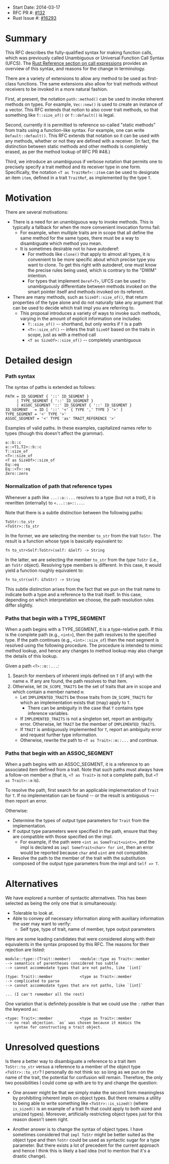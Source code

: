 - Start Date: 2014-03-17
- RFC PR #: [#132](https://github.com/rust-lang/rfcs/pull/132)
- Rust Issue #: [#16293](https://github.com/rust-lang/rust/issues/16293)

# Summary

This RFC describes the fully-qualified syntax for making function calls,
which was previously called Unambiguous or Universal Function Call Syntax
(UFCS). The [Rust Reference section on call expressions] provides
an overview of this syntax, and reasons for the change in terminology.

There are a variety of extensions to allow any method to be used as
first-class functions. The same extensions also allow for trait methods
without receivers to be invoked in a more natural fashion.

First, at present, the notation `path::method()` can be used to invoke
inherent methods on types. For example, `Vec::new()` is used to create
an instance of a vector. This RFC extends that notion to also cover
trait methods, so that something like `T::size_of()` or `T::default()`
is legal.

Second, currently it is permitted to reference so-called "static
methods" from traits using a function-like syntax. For example, one
can write `Default::default()`. This RFC extends that notation so it
can be used with any methods, whether or not they are defined with a
receiver. (In fact, the distinction between static methods and other
methods is completely erased, as per the method lookup of RFC PR #48.)

Third, we introduce an unambiguous if verbose notation that permits
one to precisely specify a trait method and its receiver type in one
form. Specifically, the notation `<T as TraitRef>::item` can be used
to designate an item `item`, defined in a trait `TraitRef`, as
implemented by the type `T`.

# Motivation

There are several motivations:

- There is a need for an unambiguous way to invoke methods. This is typically
  a fallback for when the more convenient invocation forms fail:
  - For example, when multiple traits are in scope that all define the same
    method for the same types, there must be a way to disambiguate which
    method you mean.
  - It is sometimes desirable not to have autoderef:
    - For methods like `clone()` that apply to almost all types, it is
      convenient to be more specific about which precise type you want
      to clone. To get this right with autoderef, one must know the
      precise rules being used, which is contrary to the "DWIM"
      intention.
    - For types that implement `Deref<T>`, UFCS can be used to
      unambiguously differentiate between methods invoked on the smart
      pointer itself and methods invoked on its referent.
- There are many methods, such as `SizeOf::size_of()`, that return properties
  of the type alone and do not naturally take any argument that can be used
  to decide which trait impl you are referring to.
  - This proposal introduces a variety of ways to invoke such methods,
    varying in the amount of explicit information one includes:
    - `T::size_of()` -- shorthand, but only works if `T` is a path
    - `<T>::size_of()` -- infers the trait `SizeOf` based on the traits in scope,
      just as with a method call
    - `<T as SizeOf>::size_of()` -- completely unambiguous

# Detailed design

### Path syntax

The syntax of paths is extended as follows:

    PATH = ID_SEGMENT { '::' ID_SEGMENT }
         | TYPE_SEGMENT { '::' ID_SEGMENT }
         | ASSOC_SEGMENT '::' ID_SEGMENT { '::' ID_SEGMENT }
    ID_SEGMENT   = ID [ '::' '<' { TYPE ',' TYPE } '>' ]
    TYPE_SEGMENT = '<' TYPE '>'
    ASSOC_SEGMENT = '<' TYPE 'as' TRAIT_REFERENCE '>'

Examples of valid paths. In these examples, capitalized names refer to
types (though this doesn't affect the grammar).

    a::b::c
    a::<T1,T2>::b::c
    T::size_of
    <T>::size_of
    <T as SizeOf>::size_of
    Eq::eq
    Eq::<T>::eq
    Zero::zero

### Normalization of path that reference types

Whenever a path like `...::a::...` resolves to a type (but not a
*trait*), it is rewritten (internally) to `<...::a>::...`.

Note that there is a subtle distinction between the following paths:

    ToStr::to_str
    <ToStr>::to_str

In the former, we are selecting the member `to_str` from the trait `ToStr`.
The result is a function whose type is basically equivalent to:

    fn to_str<Self:ToStr>(self: &Self) -> String

In the latter, we are selecting the member `to_str` from the *type*
`ToStr` (i.e., an `ToStr` object). Resolving type members is
different. In this case, it would yield a function roughly equivalent
to:

    fn to_str(self: &ToStr) -> String

This subtle distinction arises from the fact that we pun on the trait
name to indicate both a type and a reference to the trait itself. In
this case, depending on which interpretation we choose, the path
resolution rules differ slightly.

### Paths that begin with a TYPE_SEGMENT

When a path begins with a TYPE_SEGMENT, it is a type-relative path. If
this is the complete path (e.g., `<int>`), then the path resolves to
the specified type. If the path continues (e.g., `<int>::size_of`)
then the next segment is resolved using the following procedure.  The
procedure is intended to mimic method lookup, and hence any changes to
method lookup may also change the details of this lookup.

Given a path `<T>::m::...`:

1. Search for members of inherent impls defined on `T` (if any) with
   the name `m`. If any are found, the path resolves to that item.
2. Otherwise, let `IN_SCOPE_TRAITS` be the set of traits that are in
   scope and which contain a member named `m`:
   - Let `IMPLEMENTED_TRAITS` be those traits from `IN_SCOPE_TRAITS`
     for which an implementation exists that (may) apply to `T`.
     - There can be ambiguity in the case that `T` contains type inference
       variables.
   - If `IMPLEMENTED_TRAITS` is not a singleton set, report an ambiguity
     error. Otherwise, let `TRAIT` be the member of `IMPLEMENTED_TRAITS`.
   - If `TRAIT` is ambiguously implemented for `T`, report an
     ambiguity error and request further type information.
   - Otherwise, rewrite the path to `<T as Trait>::m::...` and
     continue.

### Paths that begin with an ASSOC_SEGMENT

When a path begins with an ASSOC_SEGMENT, it is a reference to an
associated item defined from a trait. Note that such paths must always
have a follow-on member `m` (that is, `<T as Trait>` is not a complete
path, but `<T as Trait>::m` is).

To resolve the path, first search for an applicable implementation of
`Trait` for `T`. If no implementation can be found -- or the result is
ambiguous -- then report an error.

Otherwise:

- Determine the types of output type parameters for `Trait` from the
  implementation.
- If output type parameters were specified in the path, ensure that they
  are compatible with those specified on the impl.
  - For example, if the path were `<int as SomeTrait<uint>>`, and
    the impl is declared as `impl SomeTrait<char> for int`, then an error
    would be reported because `char` and `uint` are not compatible.
- Resolve the path to the member of the trait with the substitution composed
  of the output type parameters from the impl and `Self => T`.

# Alternatives

We have explored a number of syntactic alternatives. This has been selected
as being the only one that is simultaneously:

- Tolerable to look at.
- Able to convey *all* necessary information along with auxiliary information
  the user may want to verify:
  - Self type, type of trait, name of member, type output parameters

Here are some leading candidates that were considered along with their
equivalents in the syntax proposed by this RFC. The reasons for their
rejection are listed:

    module::type::(Trait::member)    <module::type as Trait>::member
    --> semantics of parentheses considered too subtle
    --> cannot accommodate types that are not paths, like `[int]`

    (type: Trait)::member            <type as Trait>::member
    --> complicated to parse
    --> cannot accommodate types that are not paths, like `[int]`

    ... (I can't remember all the rest)

One variation that is definitely possible is that we could use the `:`
rather than the keyword `as`:

    <type: Trait>::member            <type as Trait>::member
    --> no real objection. `as` was chosen because it mimics the
        syntax for constructing a trait object.

# Unresolved questions

Is there a better way to disambiguate a reference to a trait item
`ToStr::to_str` versus a reference to a member of the object type
`<ToStr>::to_str`? I personally do not think so: so long as we pun on
the name of the trait, the potential for confusion will
remain. Therefore, the only two possibilities I could come up with are
to try and change the question:

- One answer might be that we simply make the second form meaningless
  by prohibiting inherent impls on object types. But there remains a
  utility to being able to write something like `<ToStr>::is_sized()`
  (where `is_sized()` is an example of a trait fn that could apply to
  both sized and unsized types). Moreover, artificially restricting
  object types just for this reason doesn't seem right.

- Another answer is to change the syntax of object types. I have
  sometimes considered that `impl ToStr` might be better suited as the
  object type and then `ToStr` could be used as syntactic sugar for a
  type parameter.  But there exists a lot of precedent for the current
  approach and hence I think this is likely a bad idea (not to mention
  that it's a drastic change).


[Rust Reference section on call expressions]: https://doc.rust-lang.org/reference/expressions/call-expr.html#disambiguating-function-calls
